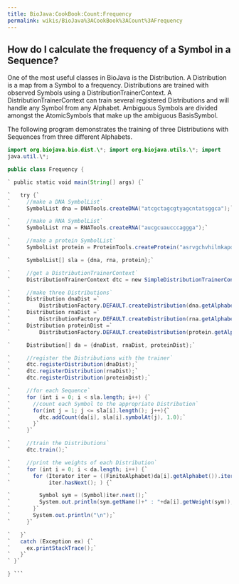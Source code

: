 ```yaml
---
title: BioJava:CookBook:Count:Frequency
permalink: wikis/BioJava%3ACookBook%3ACount%3AFrequency
---
```


How do I calculate the frequency of a Symbol in a Sequence?
-----------------------------------------------------------

One of the most useful classes in BioJava is the Distribution. A
Distribution is a map from a Symbol to a frequency. Distributions are
trained with observed Symbols using a DistributionTrainerContext. A
DistributionTrainerContext can train several registered Distributions
and will handle any Symbol from any Alphabet. Ambiguous Symbols are
divided amongst the AtomicSymbols that make up the ambiguous
BasisSymbol.

The following program demonstrates the training of three Distributions
with Sequences from three different Alphabets.

```java import org.biojava.bio.seq.\*; import org.biojava.bio.symbol.\*;
import org.biojava.bio.dist.\*; import org.biojava.utils.\*; import
java.util.\*;

public class Frequency {

` public static void main(String[] args) {`

`   try {`  
`     //make a DNA SymbolList`  
`     SymbolList dna = DNATools.createDNA("atcgctagcgtyagcntatsggca");`

`     //make a RNA SymbolList`  
`     SymbolList rna = RNATools.createRNA("aucgcuaucccaggga");`

`     //make a protein SymbolList`  
`     SymbolList protein = ProteinTools.createProtein("asrvgchvhilmkapqrt");`

`     SymbolList[] sla = {dna, rna, protein};`

`     //get a DistributionTrainerContext`  
`     DistributionTrainerContext dtc = new SimpleDistributionTrainerContext();`

`     //make three Distributions`  
`     Distribution dnaDist =`  
`         DistributionFactory.DEFAULT.createDistribution(dna.getAlphabet());`  
`     Distribution rnaDist =`  
`         DistributionFactory.DEFAULT.createDistribution(rna.getAlphabet());`  
`     Distribution proteinDist =`  
`         DistributionFactory.DEFAULT.createDistribution(protein.getAlphabet());`

`     Distribution[] da = {dnaDist, rnaDist, proteinDist};`

`     //register the Distributions with the trainer`  
`     dtc.registerDistribution(dnaDist);`  
`     dtc.registerDistribution(rnaDist);`  
`     dtc.registerDistribution(proteinDist);`

`     //for each Sequence`  
`     for (int i = 0; i < sla.length; i++) {`  
`       //count each Symbol to the appropriate Distribution`  
`       for(int j = 1; j <= sla[i].length(); j++){`  
`         dtc.addCount(da[i], sla[i].symbolAt(j), 1.0);`  
`       }`  
`     }`

`     //train the Distributions`  
`     dtc.train();`

`     //print the weights of each Distribution`  
`     for (int i = 0; i < da.length; i++) {`  
`       for (Iterator iter = ((FiniteAlphabet)da[i].getAlphabet()).iterator();`  
`            iter.hasNext(); ) {`

`         Symbol sym = (Symbol)iter.next();`  
`         System.out.println(sym.getName()+" : "+da[i].getWeight(sym));`  
`       }`  
`       System.out.println("\n");`  
`     }`

`   }`  
`   catch (Exception ex) {`  
`     ex.printStackTrace();`  
`   }`  
` }`

} ```
